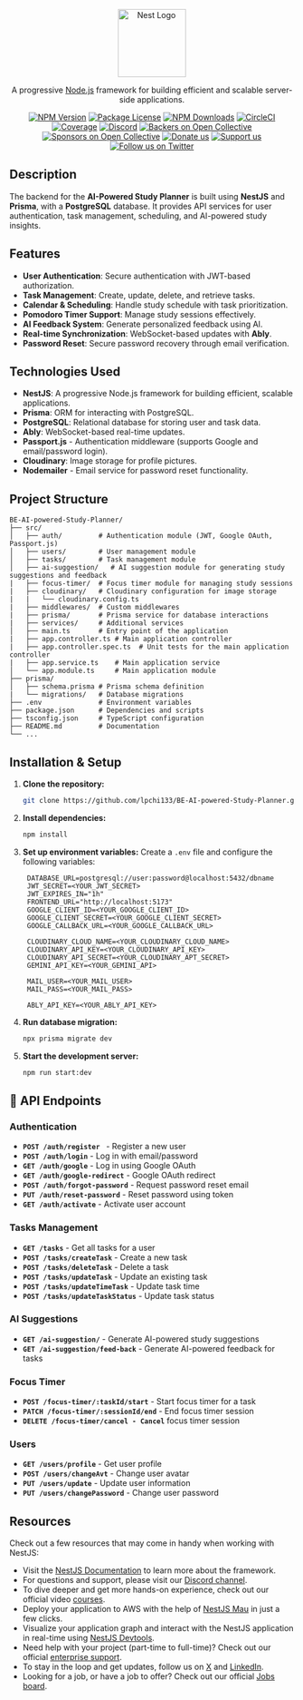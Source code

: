 <p align="center">
  <a href="http://nestjs.com/" target="blank"><img src="https://nestjs.com/img/logo-small.svg" width="120" alt="Nest Logo" /></a>
</p> 
    
[circleci-image]: https://img.shields.io/circleci/build/github/nestjs/nest/master?token=abc123def456
[circleci-url]: https://circleci.com/gh/nestjs/nest

  <p align="center">A progressive <a href="http://nodejs.org" target="_blank">Node.js</a> framework for building efficient and scalable server-side applications.</p>
    <p align="center">
<a href="https://www.npmjs.com/~nestjscore" target="_blank"><img src="https://img.shields.io/npm/v/@nestjs/core.svg" alt="NPM Version" /></a>
<a href="https://www.npmjs.com/~nestjscore" target="_blank"><img src="https://img.shields.io/npm/l/@nestjs/core.svg" alt="Package License" /></a>
<a href="https://www.npmjs.com/~nestjscore" target="_blank"><img src="https://img.shields.io/npm/dm/@nestjs/common.svg" alt="NPM Downloads" /></a>
<a href="https://circleci.com/gh/nestjs/nest" target="_blank"><img src="https://img.shields.io/circleci/build/github/nestjs/nest/master" alt="CircleCI" /></a>
<a href="https://coveralls.io/github/nestjs/nest?branch=master" target="_blank"><img src="https://coveralls.io/repos/github/nestjs/nest/badge.svg?branch=master#9" alt="Coverage" /></a>
<a href="https://discord.gg/G7Qnnhy" target="_blank"><img src="https://img.shields.io/badge/discord-online-brightgreen.svg" alt="Discord"/></a>
<a href="https://opencollective.com/nest#backer" target="_blank"><img src="https://opencollective.com/nest/backers/badge.svg" alt="Backers on Open Collective" /></a>
<a href="https://opencollective.com/nest#sponsor" target="_blank"><img src="https://opencollective.com/nest/sponsors/badge.svg" alt="Sponsors on Open Collective" /></a>
  <a href="https://paypal.me/kamilmysliwiec" target="_blank"><img src="https://img.shields.io/badge/Donate-PayPal-ff3f59.svg" alt="Donate us"/></a>
    <a href="https://opencollective.com/nest#sponsor"  target="_blank"><img src="https://img.shields.io/badge/Support%20us-Open%20Collective-41B883.svg" alt="Support us"></a>
  <a href="https://twitter.com/nestframework" target="_blank"><img src="https://img.shields.io/twitter/follow/nestframework.svg?style=social&label=Follow" alt="Follow us on Twitter"></a>
</p>
  <!--[![Backers on Open Collective](https://opencollective.com/nest/backers/badge.svg)](https://opencollective.com/nest#backer)
  [![Sponsors on Open Collective](https://opencollective.com/nest/sponsors/badge.svg)](https://opencollective.com/nest#sponsor)-->

## Description

The backend for the **AI-Powered Study Planner** is built using **NestJS** and **Prisma**, with a **PostgreSQL** database. It provides API services for user authentication, task management, scheduling, and AI-powered study insights.

## Features
- **User Authentication**: Secure authentication with JWT-based authorization.
- **Task Management**: Create, update, delete, and retrieve tasks.
- **Calendar & Scheduling**: Handle study schedule with task prioritization.
- **Pomodoro Timer Support**: Manage study sessions effectively.
- **AI Feedback System**: Generate personalized feedback using AI.
- **Real-time Synchronization**: WebSocket-based updates with **Ably**.
- **Password Reset**: Secure password recovery through email verification.

## Technologies Used

- **NestJS**: A progressive Node.js framework for building efficient, scalable applications.
- **Prisma**: ORM for interacting with PostgreSQL.
- **PostgreSQL**: Relational database for storing user and task data.
- **Ably**: WebSocket-based real-time updates.
- **Passport.js** - Authentication middleware (supports Google and email/password login).
- **Cloudinary**: Image storage for profile pictures.
- **Nodemailer** - Email service for password reset functionality.


## Project Structure

```
BE-AI-powered-Study-Planner/
├── src/
│   ├── auth/         # Authentication module (JWT, Google OAuth, Passport.js)
│   ├── users/        # User management module
│   ├── tasks/        # Task management module
│   ├── ai-suggestion/   # AI suggestion module for generating study suggestions and feedback 
|   ├── focus-timer/  # Focus timer module for managing study sessions
|   ├── cloudinary/   # Cloudinary configuration for image storage
|   |   └── cloudinary.config.ts
|   ├── middlewares/  # Custom middlewares
|   ├── prisma/       # Prisma service for database interactions
|   ├── services/     # Additional services
│   ├── main.ts       # Entry point of the application 
|   ├── app.controller.ts # Main application controller
|   ├── app.controller.spec.ts  # Unit tests for the main application controller 
|   ├── app.service.ts    # Main application service
│   └── app.module.ts     # Main application module
├── prisma/
│   ├── schema.prisma # Prisma schema definition
|   └── migrations/   # Database migrations
├── .env              # Environment variables
├── package.json      # Dependencies and scripts
├── tsconfig.json     # TypeScript configuration
├── README.md         # Documentation
└── ...
```


## Installation & Setup

1. **Clone the repository:**
   ```sh
   git clone https://github.com/lpchi133/BE-AI-powered-Study-Planner.git
   ```

2. **Install dependencies:**
   ```sh
   npm install
   ```

3. **Set up environment variables:**
   Create a `.env` file and configure the following variables:
   ```env
    DATABASE_URL=postgresql://user:password@localhost:5432/dbname
    JWT_SECRET=<YOUR_JWT_SECRET>
    JWT_EXPIRES_IN="1h"
    FRONTEND_URL="http://localhost:5173"
    GOOGLE_CLIENT_ID=<YOUR_GOOGLE_CLIENT_ID>
    GOOGLE_CLIENT_SECRET=<YOUR_GOOGLE_CLIENT_SECRET>
    GOOGLE_CALLBACK_URL=<YOUR_GOOGLE_CALLBACK_URL>

    CLOUDINARY_CLOUD_NAME=<YOUR_CLOUDINARY_CLOUD_NAME>
    CLOUDINARY_API_KEY=<YOUR_CLOUDINARY_API_KEY>
    CLOUDINARY_API_SECRET=<YOUR_CLOUDINARY_APT_SECRET>
    GEMINI_API_KEY=<YOUR_GEMINI_API>

    MAIL_USER=<YOUR_MAIL_USER>
    MAIL_PASS=<YOUR_MAIL_PASS>

    ABLY_API_KEY=<YOUR_ABLY_API_KEY>

   ```

4. **Run database migration:**
   ```sh
   npx prisma migrate dev
   ```

5. **Start the development server:**
   ```sh
   npm run start:dev
   ```

## 📌 API Endpoints

### **Authentication**

- **`POST /auth/register `** - Register a new user
- **`POST /auth/login`** - Log in with email/password
- **`GET /auth/google`** - Log in using Google OAuth
- **`GET /auth/google-redirect`** - Google OAuth redirect
- **`POST /auth/forgot-password`** - Request password reset email
- **`PUT /auth/reset-password`** - Reset password  using token
- **`GET /auth/activate`** - Activate user account

### **Tasks Management**

- **`GET /tasks`** - Get all tasks for a user
- **`POST /tasks/createTask`** - Create a new task
- **`POST /tasks/deleteTask`** - Delete a task
- **`POST /tasks/updateTask`** - Update an existing task
- **`POST /tasks/updateTimeTask`** - Update task time
- **`POST /tasks/updateTaskStatus`** - Update task status

### **AI Suggestions**

- **`GET /ai-suggestion/`** - Generate AI-powered study suggestions
- **`GET /ai-suggestion/feed-back`** - Generate AI-powered feedback for tasks

### **Focus Timer**

- **`POST /focus-timer/:taskId/start`** - Start focus timer for a task
- **`PATCH /focus-timer/:sessionId/end`** - End focus timer session
- **`DELETE /focus-timer/cancel - Cancel`** focus timer session

### **Users**

- **`GET /users/profile`** - Get user profile
- **`POST /users/changeAvt`** - Change user avatar
- **`PUT /users/update`** - Update user information
- **`PUT /users/changePassword`** - Change user password

## Resources

Check out a few resources that may come in handy when working with NestJS:

- Visit the [NestJS Documentation](https://docs.nestjs.com) to learn more about the framework.
- For questions and support, please visit our [Discord channel](https://discord.gg/G7Qnnhy).
- To dive deeper and get more hands-on experience, check out our official video [courses](https://courses.nestjs.com/).
- Deploy your application to AWS with the help of [NestJS Mau](https://mau.nestjs.com) in just a few clicks.
- Visualize your application graph and interact with the NestJS application in real-time using [NestJS Devtools](https://devtools.nestjs.com).
- Need help with your project (part-time to full-time)? Check out our official [enterprise support](https://enterprise.nestjs.com).
- To stay in the loop and get updates, follow us on [X](https://x.com/nestframework) and [LinkedIn](https://linkedin.com/company/nestjs).
- Looking for a job, or have a job to offer? Check out our official [Jobs board](https://jobs.nestjs.com).